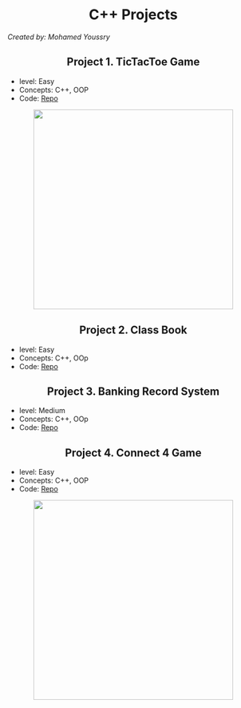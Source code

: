<h1 align="center"> C++ Projects </h1>

*Created by: Mohamed Youssry*

<h2 align="center"> Project 1. TicTacToe Game </h2>

- level: Easy
- Concepts: C++, OOP
- Code: [Repo](./TicTacToe)

<p align="center"><img src="https://miro.medium.com/max/1400/1*gYYWXxLr7k4_RlIwkM1Bnw.png" style="width: 400px;"></p>

<h2 align="center">  Project 2. Class Book </h2>

- level: Easy
- Concepts: C++, OOp
- Code: [Repo](/Class%20Book)

<h2 align="center">  Project 3. Banking Record System </h2>

- level: Medium
- Concepts: C++, OOp
- Code: [Repo](/Banking%20Record%20System)


<h2 align="center"> Project 4. Connect 4 Game </h2>

- level: Easy
- Concepts: C++, OOP
- Code: [Repo](./Connect4)

<p align="center"><img src="https://store-images.s-microsoft.com/image/apps.41929.14246448385562777.7795b656-4cc6-43e1-897f-ecca74691263.ce6424bf-ec09-434a-9a0d-6d9507621cfa?mode=scale&q=90&h=1080&w=1920" style="width: 400px;"></p>
